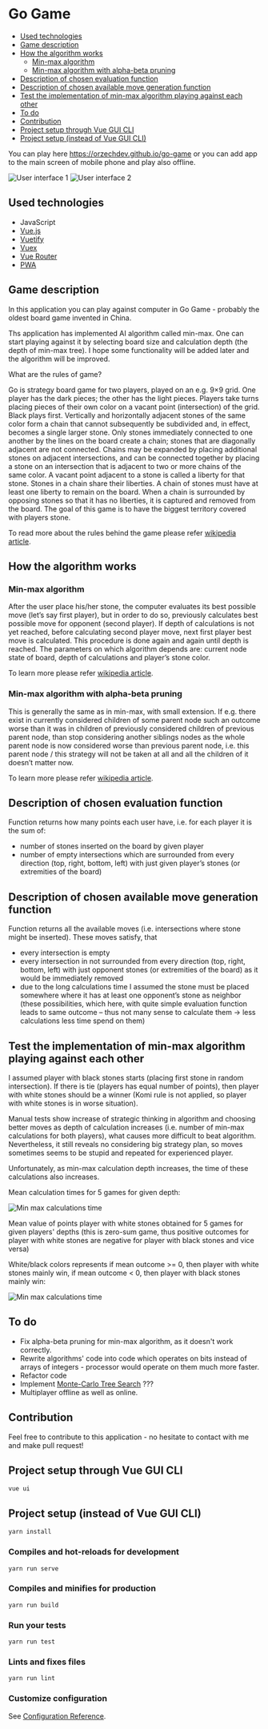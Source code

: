 # Go Game

* [Used technologies](#used-technologies)
* [Game description](#game-description)
* [How the algorithm works](#how-the-algorithm-works)
  * [Min-max algorithm](#min-max-algorithm)
  * [Min-max algorithm with alpha-beta pruning](#min-max-algorithm-with-alpha-beta-pruning)
* [Description of chosen evaluation function](#description-of-chosen-evaluation-function)
* [Description of chosen available move generation function](#description-of-chosen-available-move-generation-function)
* [Test the implementation of min-max algorithm playing against each other](#test-the-implementation-of-min-max-algorithm-playing-against-each-other)
* [To do](#to-do)
* [Contribution](#contribution)
* [Project setup through Vue GUI CLI](#project-setup-through-vue-gui-cli)
* [Project setup (instead of Vue GUI CLI)](#project-setup-instead-of-vue-gui-cli)

You can play here https://orzechdev.github.io/go-game or you can add app to the main screen of mobile phone and play also offline.

![User interface 1](readme-files/app-ui-1.png) ![User interface 2](readme-files/app-ui-2.png)

## Used technologies
* JavaScript
* [Vue.js](https://github.com/vuejs/vue)
* [Vuetify](https://github.com/vuetifyjs/vuetify)
* [Vuex](https://github.com/vuejs/vuex)
* [Vue Router](https://github.com/vuejs/vue-router)
* [PWA](https://en.wikipedia.org/wiki/Progressive_web_applications)

## Game description

In this application you can play against computer in Go Game - probably the oldest board game invented in China. 

Ths application has implemented AI algorithm called min-max. One can start playing against it by selecting board size and calculation depth (the depth of min-max tree). I hope some functionality will be added later and the algorithm will be improved.

What are the rules of game?

Go is strategy board game for two players, played on an e.g. 9×9 grid. One player has the dark pieces; the other has the light pieces. Players take turns placing pieces of their own color on a vacant point (intersection) of the grid. Black plays first. Vertically and horizontally adjacent stones of the same color form a chain that cannot subsequently be subdivided and, in effect, becomes a single larger stone. Only stones immediately connected to one another by the lines on the board create a chain; stones that are diagonally adjacent are not connected. Chains may be expanded by placing additional stones on adjacent intersections, and can be connected together by placing a stone on an intersection that is adjacent to two or more chains of the same color. A vacant point adjacent to a stone is called a liberty for that stone. Stones in a chain share their liberties. A chain of stones must have at least one liberty to remain on the board. When a chain is surrounded by opposing stones so that it has no liberties, it is captured and removed from the board. The goal of this game is to have the biggest territory covered with players stone.

To read more about the rules behind the game please refer 
[wikipedia article](https://en.wikipedia.org/wiki/Go_(game)).

## How the algorithm works

### Min-max algorithm

After the user place his/her stone, the computer evaluates its best possible move (let’s say first player), but in order to do so, previously calculates best possible move for opponent (second player). If depth of calculations is not yet reached, before calculating second player move, next first player best move is calculated. This procedure is done again and again until depth is reached.
The parameters on which algorithm depends are: current node state of board, depth of calculations and player’s stone color.

To learn more please refer [wikipedia article](https://en.wikipedia.org/wiki/Minimax).

### Min-max algorithm with alpha-beta pruning

This is generally the same as in min-max, with small extension. If e.g. there exist in currently considered children of some parent node such an outcome worse than it was in children of previously considered children of previous parent node, than stop considering another siblings nodes as the whole parent node is now considered worse than previous parent node, i.e. this parent node / this strategy will not be taken at all and all the children of it doesn’t matter now.

To learn more please refer [wikipedia article](https://en.wikipedia.org/wiki/Alpha%E2%80%93beta_pruning).

## Description of chosen evaluation function

Function returns how many points each user have, i.e. for each player it is the sum of:
* number of stones inserted on the board by given player
* number of empty intersections which are surrounded from every direction (top, right, bottom, left) with just given player’s stones (or extremities of the board)

## Description of chosen available move generation function

Function returns all the available moves (i.e. intersections where stone might be inserted). These moves satisfy, that
* every intersection is empty
* every intersection in not surrounded from every direction (top, right, bottom, left) with just opponent stones (or extremities of the board) as it would be immediately removed
* due to the long calculations time I assumed the stone must be placed somewhere where it has at least one opponent’s stone as neighbor (these possibilities, which here, with quite simple evaluation function leads to same outcome – thus not many sense to calculate them -> less calculations less time spend on them)

## Test the implementation of min-max algorithm playing against each other

I assumed player with black stones starts (placing first stone in random intersection). If there is tie (players has equal number of points), then player with white stones should be a winner (Komi rule is not applied, so player with white stones is in worse situation).

Manual tests show increase of strategic thinking in algorithm and choosing better moves as depth of calculation increases (i.e. number of min-max calculations for both players), what causes more difficult to beat algorithm. Nevertheless, it still reveals no considering big strategy plan, so moves sometimes seems to be stupid and repeated for experienced player.

Unfortunately, as min-max calculation depth increases, the time of these calculations also increases.

Mean calculation times for 5 games for given depth:

![Min max calculations time](readme-files/min-max-calc-times-1.png)

Mean value of points player with white stones obtained for 5 games for given players' depths (this is zero-sum game, thus positive outcomes for player with white stones are negative for player with black stones and vice versa) 

White/black colors represents if mean outcome >= 0, then player with white stones mainly win, if mean outcome < 0, then player with black stones mainly win:

![Min max calculations time](readme-files/min-max-outcomes-1.png)

## To do

- Fix alpha-beta pruning for min-max algorithm, as it doesn't work correctly.
- Rewrite algorithms' code into code which operates on bits instead of arrays of integers - processor would operate on them much more faster.
- Refactor code
- Implement [Monte-Carlo Tree Search](https://en.wikipedia.org/wiki/Monte_Carlo_tree_search) ???
- Multiplayer offline as well as online.

## Contribution

Feel free to contribute to this application - no hesitate to contact with me and make pull request!

## Project setup through Vue GUI CLI
```
vue ui
```

## Project setup (instead of Vue GUI CLI)
```
yarn install
```

### Compiles and hot-reloads for development
```
yarn run serve
```

### Compiles and minifies for production
```
yarn run build
```

### Run your tests
```
yarn run test
```

### Lints and fixes files
```
yarn run lint
```

### Customize configuration
See [Configuration Reference](https://cli.vuejs.org/config/).
